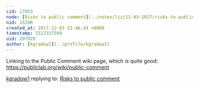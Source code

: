 ```yaml
---
cid: 17853
node: [Risks to public comment](../notes/liz/12-03-2017/risks-to-public-comment)
nid: 15290
created_at: 2017-12-03 21:46:34 +0000
timestamp: 1512337594
uid: 297929
author: [kgradow1](../profile/kgradow1)
---
```


Linking to the Public Comment wiki page, which is quite good:  https://publiclab.org/wiki/public-comment   




[kgradow1](../profile/kgradow1) replying to: [Risks to public comment](../notes/liz/12-03-2017/risks-to-public-comment)

